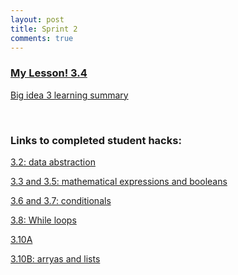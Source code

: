 ```yaml
---
layout: post
title: Sprint 2
comments: true
---
```


### <a href="https://nighthawkcoders.github.io/portfolio_2025/csp/big-idea/p4/3-4">My Lesson! 3.4</a>


<a href = "https://joannahu123.github.io/Jo/2024/10/16/learning_summary.html">Big idea 3 learning summary</a>

<br>

### Links to completed student hacks:

<a href="https://joannahu123.github.io/Jo/2024/10/16/data_abstraction_IPYNB_2_.html">3.2: data abstraction</a>

<a href="https://joannahu123.github.io/Jo/2024/10/04/completeingHacks_IPYNB_2_.html">3.3 and 3.5: mathematical expressions and booleans</a>

<a href="https://joannahu123.github.io/Jo/2024/10/15/conditionals_IPYNB_2_.html">3.6 and 3.7: conditionals</a>

<a href="https://joannahu123.github.io/Jo/2024/10/14/loops_IPYNB_2_.html">3.8: While loops</a>

<a href="">3.10A</a>

<a href="https://joannahu123.github.io/Jo/2024/10/15/arrays2_IPYNB_2_.html">3.10B: arryas and lists</a>
